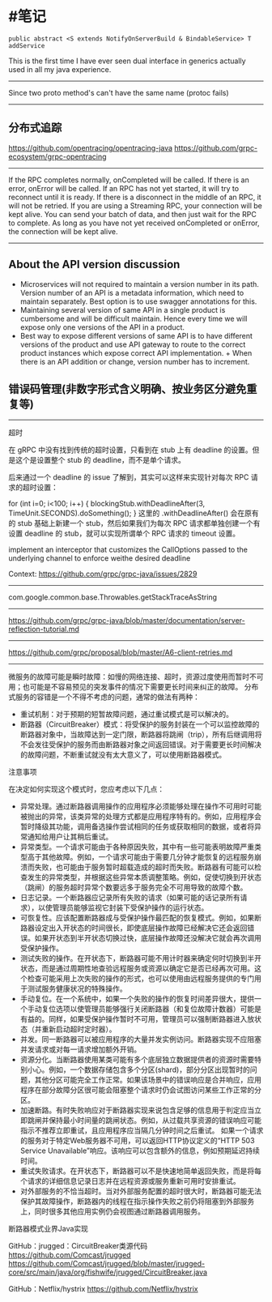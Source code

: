 #笔记
===

	public abstract <S extends NotifyOnServerBuild & BindableService> T addService

This is the first time I have ever seen dual interface in generics actually used in all my java experience.

------
 Since two proto method's can't have the same name (protoc fails)
 
 
------ 
## 分布式追踪
 https://github.com/opentracing/opentracing-java
 https://github.com/grpc-ecosystem/grpc-opentracing
 
------- 
If the RPC completes normally, onCompleted will be called. If there is an error, onError will be called. If an RPC has not yet started, it will try to reconnect until it is ready. If there is a disconnect in the middle of an RPC, it will not be retried.
If you are using a Streaming RPC, your connection will be kept alive. You can send your batch of data, and then just wait for the RPC to complete. As long as you have not yet received onCompleted or onError, the connection will be kept alive.

------

## About the API version discussion

+ Microservices will not required to maintain a version number in its path. Version number of an API is a metadata information, which need to maintain separately. Best option is to use swagger annotations for this.  
+ Maintaining several version of same API in a single product is cumbersome and will be difficult maintain. Hence every time we will expose only one versions of the API in a product.
+ Best way to expose different versions of same API is to have different versions of the product​​​ and use API gateway ​to rout​e to the correct ​product ​instances​ which expose correct API implementation​.​​
​+ When there is an API addition or change​, ​version number has to increment.

## 错误码管理(非数字形式含义明确、按业务区分避免重复等)

-------


超时

在 gRPC 中没有找到传统的超时设置，只看到在 stub 上有 deadline 的设置。但是这个是设置整个 stub 的 deadline，而不是单个请求。

后来通过一个 deadline 的 issue 了解到，其实可以这样来实现针对每次 RPC 请求的超时设置：

for (int i=0; i<100; i++) {
    blockingStub.withDeadlineAfter(3, TimeUnit.SECONDS).doSomething();
}
这里的 .withDeadlineAfter() 会在原有的 stub 基础上新建一个 stub，然后如果我们为每次 RPC 请求都单独创建一个有设置 deadline 的 stub，就可以实现所谓单个 RPC 请求的 timeout 设置。

 implement an interceptor that customizes the CallOptions passed to
the underlying channel to enforce weithe desired deadline

Context:
  https://github.com/grpc/grpc-java/issues/2829

------

com.google.common.base.Throwables.getStackTraceAsString

--------

https://github.com/grpc/grpc-java/blob/master/documentation/server-reflection-tutorial.md

--------
https://github.com/grpc/proposal/blob/master/A6-client-retries.md

--------
微服务的故障可能是瞬时故障：如慢的网络连接、超时，资源过度使用而暂时不可用；也可能是不容易预见的突发事件的情况下需要更长时间来纠正的故障。
分布式服务的容错是一个不得不考虑的问题，通常的做法有两种：
+ 重试机制：对于预期的短暂故障问题，通过重试模式是可以解决的。
+ 断路器（CircuitBreaker）模式：将受保护的服务封装在一个可以监控故障的断路器对象中，当故障达到一定门限，断路器将跳闸（trip），所有后继调用将不会发往受保护的服务而由断路器对象之间返回错误。对于需要更长时间解决的故障问题，不断重试就没有太大意义了，可以使用断路器模式。

注意事项

在决定如何实现这个模式时，您应考虑以下几点：
+ 异常处理。通过断路器调用操作的应用程序必须能够处理在操作不可用时可能被抛出的异常，该类异常的处理方式都是应用程序特有的。例如，应用程序会暂时降级其功能，调用备选操作尝试相同的任务或获取相同的数据，或者将异常通知给用户让其稍后重试。
+ 异常类型。一个请求可能由于各种原因失败，其中有一些可能表明故障严重类型高于其他故障。例如，一个请求可能由于需要几分钟才能恢复的远程服务崩溃而失败，也可能由于服务暂时超载造成的超时而失败。断路器有可能可以检查发生的异常类型，并根据这些异常本质调整策略。例如，促使切换到开状态（跳闸）的服务超时异常个数要远多于服务完全不可用导致的故障个数。
+ 日志记录。一个断路器应记录所有失败的请求（如果可能的话记录所有请求），以使管理员能够监视它封装下受保护操作的运行状态。
+ 可恢复性。应该配置断路器成与受保护操作最匹配的恢复模式。例如，如果断路器设定出入开状态的时间很长，即使底层操作故障已经解决它还会返回错误。如果开状态到半开状态切换过快，底层操作故障还没解决它就会再次调用受保护操作。
+ 测试失败的操作。在开状态下，断路器可能不用计时器来确定何时切换到半开状态，而是通过周期性地查验远程服务或资源以确定它是否已经再次可用。这个检查可能采用上次失败的操作的形式，也可以使用由远程服务提供的专门用于测试服务健康状况的特殊操作。
+ 手动复位。在一个系统中，如果一个失败的操作的恢复时间差异很大，提供一个手动复位选项以使管理员能够强行关闭断路器（和复位故障计数器）可能是有益的。同样，如果受保护操作暂时不可用，管理员可以强制断路器进入放状态（并重新启动超时定时器）。
+ 并发。同一断路器可以被应用程序的大量并发实例访问。断路器实现不应阻塞并发请求或对每一请求增加额外开销。
+ 资源分化。当断路器使用某类可能有多个底层独立数据提供者的资源时需要特别小心。例如，一个数据存储包含多个分区(shard)，部分分区出现暂时的问题，其他分区可能完全工作正常。如果该场景中的错误响应是合并响应，应用程序在部分故障分区很可能会阻塞整个请求时仍会试图访问某些工作正常的分区。
+ 加速断路。有时失败响应对于断路器实现来说包含足够的信息用于判定应当立即跳闸并保持最小时间量的跳闸状态。例如，从过载共享资源的错误响应可能指示不推荐立即重试，且应用程序应当隔几分钟时间之后重试。
如果一个请求的服务对于特定Web服务器不可用，可以返回HTTP协议定义的“HTTP 503 Service Unavailable”响应。该响应可以包含额外的信息，例如预期延迟持续时间。
+ 重试失败请求。在开状态下，断路器可以不是快速地简单返回失败，而是将每个请求的详细信息记录日志并在远程资源或服务重新可用时安排重试。
+ 对外部服务的不恰当超时。当对外部服务配置的超时很大时，断路器可能无法保护其故障操作，断路器内的线程在指示操作失败之前仍将阻塞到外部服务上，同时很多其他应用实例仍会视图通过断路器调用服务。

断路器模式业界Java实现

GitHub：jrugged：CircuitBreaker类源代码
https://github.com/Comcast/jrugged
https://github.com/Comcast/jrugged/blob/master/jrugged-core/src/main/java/org/fishwife/jrugged/CircuitBreaker.java

GitHub：Netflix/hystrix
https://github.com/Netflix/hystrix
